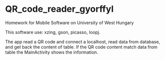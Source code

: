 # QR_code_reader_gyorffyl
Homework for Mobile Software on University of West Hungary

This software use: xzing, gson, picasso, loopj.

The app read a QR code and connect a localhost, read data from database, and get back the content of table. If the QR code content match data from table the MainActivity shows the information.
